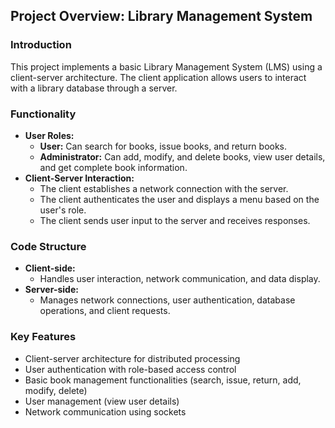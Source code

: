 ## Project Overview: Library Management System

### Introduction
This project implements a basic Library Management System (LMS) using a client-server architecture. The client application allows users to interact with a library database through a server.

### Functionality
* **User Roles:**
  * **User:** Can search for books, issue books, and return books.
  * **Administrator:** Can add, modify, and delete books, view user details, and get complete book information.
* **Client-Server Interaction:**
  * The client establishes a network connection with the server.
  * The client authenticates the user and displays a menu based on the user's role.
  * The client sends user input to the server and receives responses.

### Code Structure
* **Client-side:**
  * Handles user interaction, network communication, and data display.
* **Server-side:**
  * Manages network connections, user authentication, database operations, and client requests.

### Key Features
* Client-server architecture for distributed processing
* User authentication with role-based access control
* Basic book management functionalities (search, issue, return, add, modify, delete)
* User management (view user details)
* Network communication using sockets
